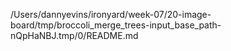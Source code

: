 /Users/dannyevins/ironyard/week-07/20-image-board/tmp/broccoli_merge_trees-input_base_path-nQpHaNBJ.tmp/0/README.md